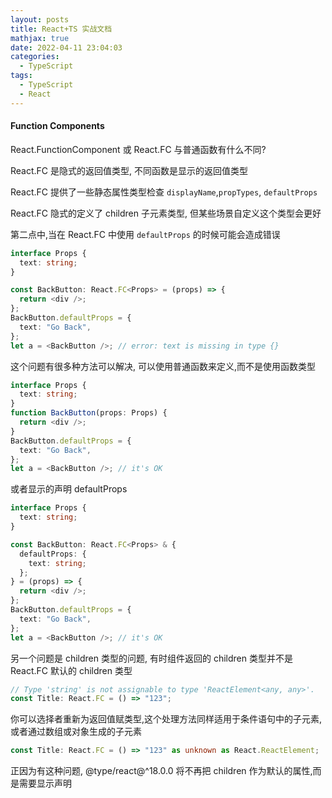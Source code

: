 ```yaml
---
layout: posts
title: React+TS 实战文档
mathjax: true
date: 2022-04-11 23:04:03
categories:
  - TypeScript
tags:
  - TypeScript
  - React
---
```


#### Function Components

React.FunctionComponent 或 React.FC 与普通函数有什么不同?

React.FC 是隐式的返回值类型, 不同函数是显示的返回值类型

React.FC 提供了一些静态属性类型检查 `displayName`,`propTypes`, `defaultProps`

React.FC 隐式的定义了 children 子元素类型, 但某些场景自定义这个类型会更好

第二点中,当在 React.FC 中使用 `defaultProps` 的时候可能会造成错误

```ts
interface Props {
  text: string;
}

const BackButton: React.FC<Props> = (props) => {
  return <div />;
};
BackButton.defaultProps = {
  text: "Go Back",
};
let a = <BackButton />; // error: text is missing in type {}
```

这个问题有很多种方法可以解决, 可以使用普通函数来定义,而不是使用函数类型

```ts
interface Props {
  text: string;
}
function BackButton(props: Props) {
  return <div />;
}
BackButton.defaultProps = {
  text: "Go Back",
};
let a = <BackButton />; // it's OK
```

或者显示的声明 defaultProps

```ts
interface Props {
  text: string;
}

const BackButton: React.FC<Props> & {
  defaultProps: {
    text: string;
  };
} = (props) => {
  return <div />;
};
BackButton.defaultProps = {
  text: "Go Back",
};
let a = <BackButton />; // it's OK
```

另一个问题是 children 类型的问题, 有时组件返回的 children 类型并不是 React.FC 默认的 children 类型

```js
// Type 'string' is not assignable to type 'ReactElement<any, any>'.
const Title: React.FC = () => "123";
```

你可以选择者重新为返回值赋类型,这个处理方法同样适用于条件语句中的子元素,或者通过数组或对象生成的子元素

```ts
const Title: React.FC = () => "123" as unknown as React.ReactElement;
```

正因为有这种问题, @type/react@^18.0.0 将不再把 children 作为默认的属性,而是需要显示声明
